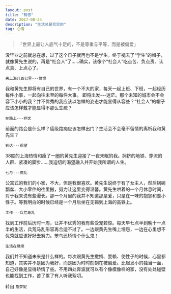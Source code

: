 ```yaml
---
layout: post
title: "有感"
date: 2017-08-24
description: "生活总是充实的"
tag: 心情
---
```

> 「世界上最让人底气十足的，不是尊重与平等，而是被偏爱」

没毕业之前就总在想，过了这个日子就再也不是学生。终于褪去了“学生”的帽子，就像黄先生说的，再是“社会人”了……确实，该像个“社会人”吃点苦、负点责、认点真、上点心了。

`离上海几百公里---憧憬`

我和黄先生即将有自己的世界，有一个不大的家，每天一起上班、下班，一起经历每件小事，一起向往未至的每件大事。
 即将出发---迷茫。那个未知的城市会不会容下小小的我？并不优秀的我应该以怎样的姿态才能显得从容些？“社会人”的帽子应该怎样戴才能显得不那么生疏？
 
`在路上---担忧`

前面的路会是什么样？癌级路痴应该怎样出门？生活会不会毫不留情的离析我和黄先生？

`到达---观望`

38度的上海热情和瘦了一圈的黄先生迎接了一夜未眠的我。拥挤的地铁、穿流的人群、紧凑的脚步……我迫切的渴望融入并开始我所谓的人生。

`七月---慌乱`

公寓式的我们的小家，不大，但是我很喜欢。黄先生说终于有了女主人，然后锅碗瓢盆、大小零件的往里搬，努力让这里变得温馨。黄先生哄着的一个月休息时间，对于我来说有些漫长。那一个月里的我并不知道那是爱，只是在一味的抱怨和耍小性子。等我明白的时候已经是一个月后坐在无锡到上海的高铁上。 

`工作---兵荒马乱`

找到工作前后历时一周，让并不优秀的我有些受宠若惊。每天早七点半到晚十一点半的生活，兵荒马乱形容再合适不过了。一边跟黄先生嘴上埋怨，一边在心里想不优秀就应该好好去努力。笨鸟还矫情个什么鬼！

`生活在继续`

我们并不知道未来是什么样的。每次跟黄先生撒娇、耍赖、使性子的时候，心里都知道，其实并不是因为我好，而是因为时时刻刻在被偏爱。比起发小的独当一面，自己好像是显得矫情了些。不用四处奔波就可以有个像模像样的家，没有处处碰壁也能找到工作，苦了累了有人听我絮叨。

转自 `詹梦妮`
